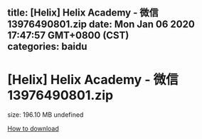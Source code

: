 
title: [Helix] Helix Academy - 微信13976490801.zip
date: Mon Jan 06 2020 17:47:57 GMT+0800 (CST)    
categories: baidu
---

# [Helix] Helix Academy - 微信13976490801.zip
size: 196.10 MB
 undefined
 

[How to download](https://bpcam.bemobtrk.com/go/2ceec3aa-1ca2-46d6-b9ff-aaa5c184517c?jno=5418)